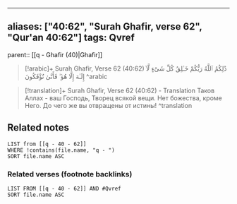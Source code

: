 
---
aliases: ["40:62", "Surah Ghafir, verse 62", "Qur'an 40:62"]
tags: Qvref
---

parent:: [[q - Ghafir (40)|Ghafir]]

> [!arabic]+ Surah Ghafir, Verse 62 (40:62)
> <span class="quran-arabic">ذَٰلِكُمُ ٱللَّهُ رَبُّكُمْ خَـٰلِقُ كُلِّ شَىْءٍ لَّآ إِلَـٰهَ إِلَّا هُوَ ۖ فَأَنَّىٰ تُؤْفَكُونَ</span>
^arabic

> [!translation]+ Surah Ghafir, Verse 62 (40:62) - Translation
> Таков Аллах - ваш Господь, Творец всякой вещи. Нет божества, кроме Него. До чего же вы отвращены от истины!
^translation



## Related notes
```dataview
LIST from [[q - 40 - 62]]
WHERE !contains(file.name, "q - ")
SORT file.name ASC
```

### Related verses (footnote backlinks)
```dataview
LIST FROM [[q - 40 - 62]] AND #Qvref
SORT file.name ASC
```

